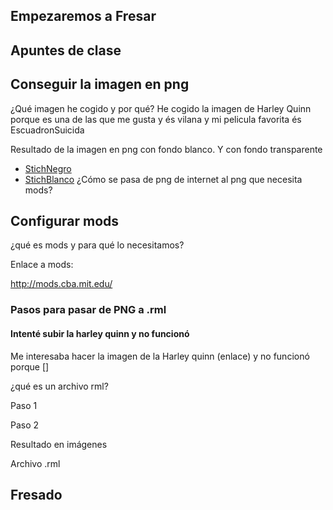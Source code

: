 ## Empezaremos a Fresar


## Apuntes de clase

## Conseguir la imagen en png

¿Qué imagen he cogido y por qué?
He cogido la imagen de Harley Quinn porque es una de las que me gusta y és vilana y mi pelicula favorita és EscuadronSuicida

Resultado de la imagen en png con fondo blanco. Y con fondo transparente
* [StichNegro](https://raw.githubusercontent.com/XXDARKNIGHTXX/SOLDADURA-Y-DISE-O/main/stich.png)
* [StichBlanco](https://raw.githubusercontent.com/XXDARKNIGHTXX/SOLDADURA-Y-DISE-O/main/stich%20fondo%20blanco.png)
¿Cómo se pasa de png de internet al png que necesita mods?


## Configurar mods

¿qué es mods y para qué lo necesitamos?

Enlace a mods:

http://mods.cba.mit.edu/


### Pasos para pasar de PNG a .rml


#### Intenté subir la harley quinn y no funcionó

Me interesaba hacer la imagen de la Harley quinn (enlace) y no funcionó porque []

¿qué es un archivo rml?

Paso 1

Paso 2


Resultado en imágenes

Archivo .rml 

## Fresado 

